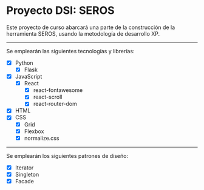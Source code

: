# Proyecto DSI: SEROS

Este proyecto de curso abarcará una parte de la construcción de la herramienta SEROS, usando la metodología de desarrollo XP.

---
Se emplearán las siguientes tecnologías y librerías:
- [x] Python
    - [x] Flask
- [x] JavaScript
    - [x] React
        - [x] react-fontawesome
        - [x] react-scroll
        - [x] react-router-dom
- [x] HTML
- [x] CSS
    - [x] Grid
    - [x] Flexbox
    - [x] normalize.css

---
Se emplearán los siguientes patrones de diseño:
- [x] Iterator
- [x] Singleton
- [x] Facade
